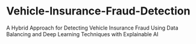 # Vehicle-Insurance-Fraud-Detection
A Hybrid Approach for Detecting Vehicle Insurance  Fraud Using Data Balancing and Deep Learning  Techniques with Explainable AI 

